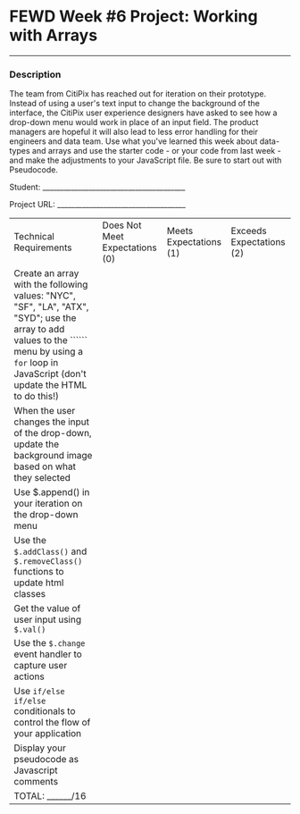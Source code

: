 # FEWD Week #6 Project: Working with Arrays

---


### Description


The team from CitiPix has reached out for iteration on their prototype.  Instead of using a user's text input to change the background of the interface, the CitiPix user experience designers have asked to see how a drop-down menu would work in place of an input field.  The product managers are hopeful it will also lead to less error handling for their engineers and data team.  Use what you've learned this week about data-types and arrays and use the starter code - or your code from last week - and make the adjustments to your JavaScript file. Be sure to start out with Pseudocode.

Student: ________________________________________

Project URL: ____________________________________

|                                                                                                                                                                                                        |                                |                        |                          |
|--------------------------------------------------------------------------------------------------------------------------------------------------------------------------------------------------------|--------------------------------|------------------------|--------------------------|
| Technical Requirements                                                                                                                                                                                 | Does Not Meet Expectations (0) | Meets Expectations (1) | Exceeds Expectations (2) |
| Create an array with the following values: "NYC", "SF", "LA", "ATX", "SYD"; use the array to add values to the `````` menu by using a ```for``` loop in JavaScript (don't update the HTML to do this!) |                                |                        |                          |
| When the user changes the input of the drop-down, update the background image based on what they selected                                                                                              |                                |                        |                          |
| Use $.append() in your iteration on the drop-down menu                                                                                                                                                 |                                |                        |                          |
| Use the ```$.addClass()``` and ```$.removeClass()``` functions to update html classes                                                                                                                                                 |                                |                        |                          |
| Get the value of user input using ```$.val()```                                                                                                                                                        |                                |                        |                          |
| Use the ```$.change``` event handler to capture user actions                                                                                                                                           |                                |                        |                          |
| Use ```if/else if/else ``` conditionals to control the flow of your application                                                                                                                        |                                |                        |                          |
| Display your pseudocode as Javascript comments                                                                                                                                                         |                                |                        |                          |
| TOTAL: ______/16                                                                                                                                                                                       |                                |                        |                          |
